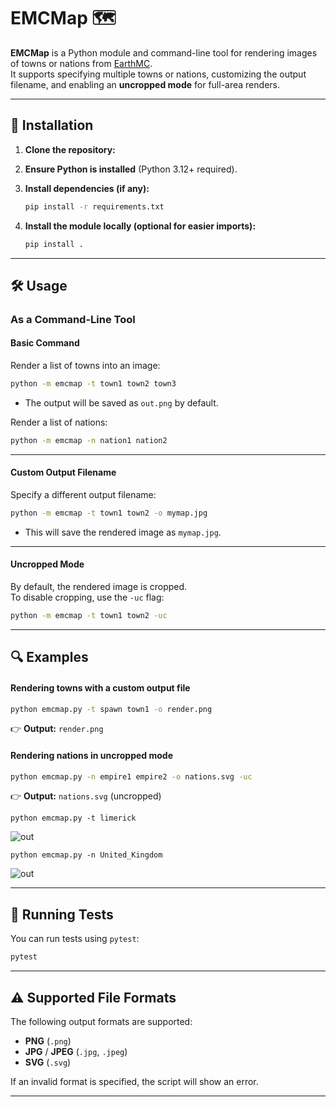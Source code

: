 # EMCMap 🗺️

**EMCMap**  is a Python module and command-line tool for rendering images of towns or nations from [EarthMC](map.earthmc.net).   
It supports specifying multiple towns or nations, customizing the output filename, and enabling an **uncropped mode** for full-area renders.

---

## 👥 Installation

1. **Clone the repository:**

2. **Ensure Python is installed** (Python 3.12+ required).

3. **Install dependencies (if any):**
   ```sh
   pip install -r requirements.txt
   ```
4. **Install the module locally (optional for easier imports):**
   ```sh
   pip install .
   ```
---

## 🛠️ Usage

### **As a Command-Line Tool**

#### **Basic Command**
Render a list of towns into an image:
```sh
python -m emcmap -t town1 town2 town3
```
- The output will be saved as `out.png` by default.

Render a list of nations:
```sh
python -m emcmap -n nation1 nation2
```

---

#### **Custom Output Filename**
Specify a different output filename:
```sh
python -m emcmap -t town1 town2 -o mymap.jpg
```
- This will save the rendered image as `mymap.jpg`.

---

#### **Uncropped Mode**
By default, the rendered image is cropped.  
To disable cropping, use the `-uc` flag:
```sh
python -m emcmap -t town1 town2 -uc
```

---

## 🔍 Examples

#### **Rendering towns with a custom output file**
```sh
python emcmap.py -t spawn town1 -o render.png
```
👉 **Output:** `render.png`

#### **Rendering nations in uncropped mode**
```sh
python emcmap.py -n empire1 empire2 -o nations.svg -uc
```
👉 **Output:** `nations.svg` (uncropped)

``python emcmap.py -t limerick``

![out](https://github.com/user-attachments/assets/a7ce5b01-0f9b-4ee7-a910-97eea70e4b4e)

``python emcmap.py -n United_Kingdom``

![out](https://github.com/user-attachments/assets/91b6dfd9-8205-4acd-ac30-8588464b43ce)

---

## 🤖 Running Tests
You can run tests using `pytest`:
```sh
pytest
```

---

## ⚠️ Supported File Formats
The following output formats are supported:
- **PNG** (`.png`)
- **JPG** / **JPEG** (`.jpg`, `.jpeg`)
- **SVG** (`.svg`)

If an invalid format is specified, the script will show an error.

---

